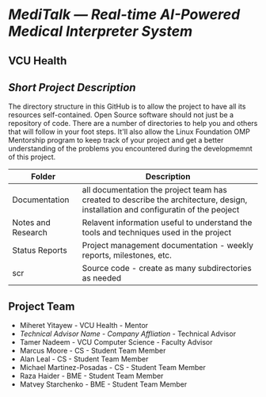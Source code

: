 # *MediTalk — Real-time AI-Powered Medical Interpreter System*
## VCU Health
## *Short Project Description*
The directory structure in this GitHub is to allow the project to have all its resources self-contained.
Open Source software should not just be a repository of code.  There are a number of directories to help you and others that will 
follow in your foot steps.  It'll also allow the Linux Foundation OMP Mentorship program to keep track of your project and get
a better understanding of the problems you encountered during the developmemnt of this project.

| Folder | Description |
|---|---|
| Documentation |  all documentation the project team has created to describe the architecture, design, installation and configuratin of the peoject |
| Notes and Research | Relavent information useful to understand the tools and techniques used in the project |
| Status Reports | Project management documentation - weekly reports, milestones, etc. |
| scr | Source code - create as many subdirectories as needed |

## Project Team
- Miheret Yitayew  - VCU Health - Mentor
- *Technical Advisor Name* - *Company Affliation* - Technical Advisor
- Tamer Nadeem - VCU Computer Science - Faculty Advisor
- Marcus Moore - CS - Student Team Member
- Alan Leal - CS - Student Team Member
- Michael Martinez-Posadas - CS - Student Team Member
- Raza Haider - BME - Student Team Member
- Matvey Starchenko - BME - Student Team Member
